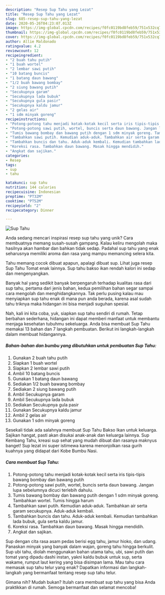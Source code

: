 ```yaml
---
description: "Resep Sup Tahu yang Lezat"
title: "Resep Sup Tahu yang Lezat"
slug: 685-resep-sup-tahu-yang-lezat
date: 2020-05-26T04:23:07.013Z
image: https://img-global.cpcdn.com/recipes/f0fc0119bd8feb59/751x532cq70/sup-tahu-foto-resep-utama.jpg
thumbnail: https://img-global.cpcdn.com/recipes/f0fc0119bd8feb59/751x532cq70/sup-tahu-foto-resep-utama.jpg
cover: https://img-global.cpcdn.com/recipes/f0fc0119bd8feb59/751x532cq70/sup-tahu-foto-resep-utama.jpg
author: Allie Maldonado
ratingvalue: 4.2
reviewcount: 12
recipeingredient:
- "2 buah tahu putih"
- "1 buah wortel"
- "2 lembar sawi putih"
- "10 batang buncis"
- "1 batang daun bawang"
- "1/2 buah bawang bombay"
- "2 siung bawang putih"
- "Secukupnya garam"
- "Secukupnya lada bubuk"
- "Secukupnya gula pasir"
- "Secukupnya kaldu jamur"
- "2 gelas air"
- "1 sdm minyak goreng"
recipeinstructions:
- "Potong-potong tahu menjadi kotak-kotak kecil serta iris tipis-tipis bawang bombay dan bawang putih"
- "Potong-potong sawi putih, wortel, buncis serta daun bawang. Jangan lupa sebelumnya dicuci terlebih dahulu."
- "Tumis bawang bombay dan bawang putih dengan 1 sdm minyak goreng. Tambahkan wortel. Tumis hingga harum"
- "Tambahkan sawi putih. Kemudian aduk-aduk. Tambahkan air serta garam secukupnya. Aduk-aduk kembali."
- "Tambahkan buncis dan tahu. Aduk-aduk kembali. Kemudian tambahkan lada bubuk, gula serta kaldu jamur."
- "Koreksi rasa. Tambahkan daun bawang. Masak hingga mendidih."
- "Angkat dan sajikan."
categories:
- Resep
tags:
- sup
- tahu

katakunci: sup tahu 
nutrition: 144 calories
recipecuisine: Indonesian
preptime: "PT32M"
cooktime: "PT52M"
recipeyield: "2"
recipecategory: Dinner

---
```



![Sup Tahu](https://img-global.cpcdn.com/recipes/f0fc0119bd8feb59/751x532cq70/sup-tahu-foto-resep-utama.jpg)

Anda sedang mencari inspirasi resep sup tahu yang unik? Cara membuatnya memang susah-susah gampang. Kalau keliru mengolah maka hasilnya akan hambar dan bahkan tidak sedap. Padahal sup tahu yang enak seharusnya memiliki aroma dan rasa yang mampu memancing selera kita.

Tahu memang cocok dibuat apapun, apalagi dibuat sup. Lihat juga resep Sup Tahu Tomat enak lainnya. Sup tahu bakso ikan rendah kalori ini sedap dan mengenyangkan.

Banyak hal yang sedikit banyak berpengaruh terhadap kualitas rasa dari sup tahu, pertama dari jenis bahan, kedua pemilihan bahan segar sampai cara mengolah dan menghidangkannya. Tak perlu pusing kalau mau menyiapkan sup tahu enak di mana pun anda berada, karena asal sudah tahu triknya maka hidangan ini bisa menjadi suguhan spesial.


Nah, kali ini kita coba, yuk, siapkan sup tahu sendiri di rumah. Tetap berbahan sederhana, hidangan ini dapat memberi manfaat untuk membantu menjaga kesehatan tubuhmu sekeluarga. Anda bisa membuat Sup Tahu memakai 13 bahan dan 7 langkah pembuatan. Berikut ini langkah-langkah dalam membuat hidangannya.

<!--inarticleads1-->

##### Bahan-bahan dan bumbu yang dibutuhkan untuk pembuatan Sup Tahu:

1. Gunakan 2 buah tahu putih
1. Siapkan 1 buah wortel
1. Siapkan 2 lembar sawi putih
1. Ambil 10 batang buncis
1. Gunakan 1 batang daun bawang
1. Sediakan 1/2 buah bawang bombay
1. Sediakan 2 siung bawang putih
1. Ambil Secukupnya garam
1. Ambil Secukupnya lada bubuk
1. Sediakan Secukupnya gula pasir
1. Gunakan Secukupnya kaldu jamur
1. Ambil 2 gelas air
1. Gunakan 1 sdm minyak goreng


Sesekali tidak ada salahnya membuat Sup Tahu Bakso Ikan untuk keluarga. Sajikan hangat, pasti akan disukai anak-anak dan keluarga lainnya. Sup Kembang Tahu, kreasi sup sehat yang mudah dibuat dan rasanya maknyus banget! Sup lezat ini super istimewa karena menonjolkan rasa gurih kuahnya yang didapat dari Kobe Bumbu Nasi. 

<!--inarticleads2-->

##### Cara membuat Sup Tahu:

1. Potong-potong tahu menjadi kotak-kotak kecil serta iris tipis-tipis bawang bombay dan bawang putih
1. Potong-potong sawi putih, wortel, buncis serta daun bawang. Jangan lupa sebelumnya dicuci terlebih dahulu.
1. Tumis bawang bombay dan bawang putih dengan 1 sdm minyak goreng. Tambahkan wortel. Tumis hingga harum
1. Tambahkan sawi putih. Kemudian aduk-aduk. Tambahkan air serta garam secukupnya. Aduk-aduk kembali.
1. Tambahkan buncis dan tahu. Aduk-aduk kembali. Kemudian tambahkan lada bubuk, gula serta kaldu jamur.
1. Koreksi rasa. Tambahkan daun bawang. Masak hingga mendidih.
1. Angkat dan sajikan.


Sup dengan cita rasa asam pedas berisi egg tahu, jamur hioko, dan udang. Panaskan minyak yang banyak dalam wajan, goreng tahu hingga berkulit. Sup ubi tahu, diolah menggunakan bahan utama tahu, ubi, sawi putih dan tomat yang dipadu dashi instan, yakni kaldu bubuk untuk sup, serta wakame, rumput laut kering yang bisa disimpan lama. Mau tahu cara memasak sup tahu telur yang enak? Dapatkan informasi dan langkah-langkah yang bermanfaat tentang resep sup tahu telur. 

Gimana nih? Mudah bukan? Itulah cara membuat sup tahu yang bisa Anda praktikkan di rumah. Semoga bermanfaat dan selamat mencoba!
